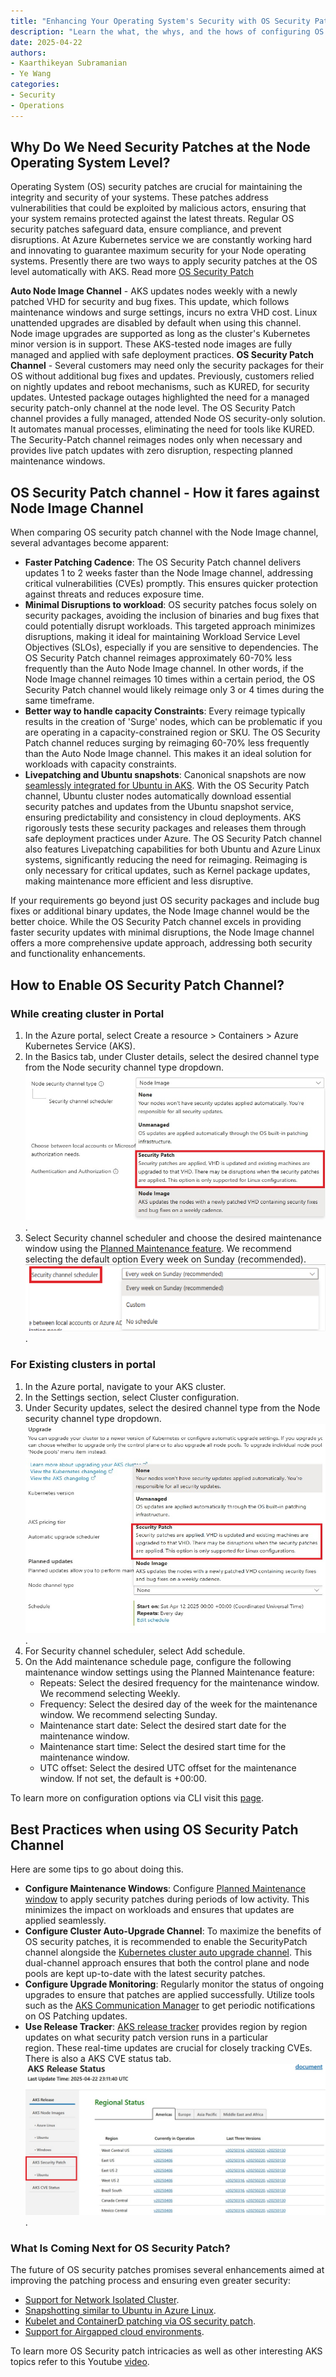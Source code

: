 ```yaml
---
title: "Enhancing Your Operating System's Security with OS Security Patches in AKS"
description: "Learn the what, the whys, and the hows of configuring OS Security Patch Auto upgrade channel.  The article also covers some reasons for OS Security Patch, with some primary benefits being increased performance, better security, and minimal disruption to workloads."
date: 2025-04-22
authors:
- Kaarthikeyan Subramanian
- Ye Wang
categories: 
- Security
- Operations
---
```



## Why Do We Need Security Patches at the Node Operating System Level?

Operating System (OS) security patches are crucial for maintaining the integrity and security of your systems. These patches address vulnerabilities that could be exploited by malicious actors, ensuring that your system remains protected against the latest threats. Regular OS security patches safeguard data, ensure compliance, and prevent disruptions. At Azure Kubernetes service we are constantly working hard and innovating to guarantee maximum security for your Node operating systems. 
Presently there are two ways to apply security patches at the OS level automatically with AKS. Read more [OS Security Patch](https://learn.microsoft.com/azure/aks/auto-upgrade-node-os-image?tabs=azure-cli)

**Auto Node Image Channel** - AKS updates nodes weekly with a newly patched VHD for security and bug fixes. This update, which follows maintenance windows and surge settings, incurs no extra VHD cost. Linux unattended upgrades are disabled by default when using this channel. Node image upgrades are supported as long as the cluster's Kubernetes minor version is in support. These AKS-tested node images are fully managed and applied with safe deployment practices.
**OS Security Patch Channel** - Several customers may need only the security packages for their OS without additional bug fixes and updates. Previously, customers relied on nightly updates and reboot mechanisms, such as KURED, for security updates. Untested package outages highlighted the need for a managed security patch-only channel at the node level. The OS Security Patch channel provides a fully managed, attended Node OS security-only solution. It automates manual processes, eliminating the need for tools like KURED. The Security-Patch channel reimages nodes only when necessary and provides live patch updates with zero disruption, respecting planned maintenance windows.

## OS Security Patch channel - How it fares against Node Image Channel
When comparing OS security patch channel with the Node Image channel, several advantages become apparent:

- **Faster Patching Cadence**: The OS Security Patch channel delivers updates 1 to 2 weeks faster than the Node Image channel, addressing critical vulnerabilities (CVEs) promptly. This ensures quicker protection against threats and reduces exposure time.
- **Minimal Disruptions to workload**: OS security patches focus solely on security packages, avoiding the inclusion of binaries and bug fixes that could potentially disrupt workloads. This targeted approach minimizes disruptions, making it ideal for maintaining Workload Service Level Objectives (SLOs), especially if you are sensitive to dependencies. The OS Security Patch channel reimages approximately 60-70% less frequently than the Auto Node Image channel. In other words, if the Node Image channel reimages 10 times within a certain period, the OS Security Patch channel would likely reimage only 3 or 4 times during the same timeframe.
- **Better way to handle capacity Constraints**: Every reimage typically results in the creation of 'Surge' nodes, which can be problematic if you are operating in a capacity-constrained region or SKU. The OS Security Patch channel reduces surging by reimaging 60-70% less frequently than the Auto Node Image channel. This makes it an ideal solution for workloads with capacity constraints.
- **Livepatching and Ubuntu snapshots**: Canonical snapshots are now [seamlessly integrated for Ubuntu in AKS](https://techcommunity.microsoft.com/blog/linuxandopensourceblog/increased-security-and-resiliency-of-canonical-workloads-on-azure---now-in-previ/3970623). With the OS Security Patch channel, Ubuntu cluster nodes automatically download essential security patches and updates from the Ubuntu snapshot service, ensuring predictability and consistency in cloud deployments. AKS rigorously tests these security packages and releases them through safe deployment practices under Azure. The OS Security Patch channel also features Livepatching capabilities for both Ubuntu and Azure Linux systems, significantly reducing the need for reimaging. Reimaging is only necessary for critical updates, such as Kernel package updates, making maintenance more efficient and less disruptive.

If your requirements go beyond just OS security packages and include bug fixes or additional binary updates, the Node Image channel would be the better choice. While the OS Security Patch channel excels in providing faster security updates with minimal disruptions, the Node Image channel offers a more comprehensive update approach, addressing both security and functionality enhancements.

## How to Enable OS Security Patch Channel?

### While creating cluster in Portal

1. In the Azure portal, select Create a resource > Containers > Azure Kubernetes Service (AKS).
2. In the Basics tab, under Cluster details, select the desired channel type from the Node security channel type dropdown.
![Screenshot of the Azure portal showing cluster details for security patch configuration!](/blog/assets/images/enhance-security-with-os-security-patch/create-secpatch.jpg).
3. Select Security channel scheduler and choose the desired maintenance window using the [Planned Maintenance feature](https://learn.microsoft.com/azure/aks/planned-maintenance?tabs=azure-cli). We recommend selecting the default option Every week on Sunday (recommended).
![Security Patch Schedule!](/blog/assets/images/enhance-security-with-os-security-patch/sec-channel-schedule.png).

### For Existing clusters in portal

1. In the Azure portal, navigate to your AKS cluster.
2. In the Settings section, select Cluster configuration.
3. Under Security updates, select the desired channel type from the Node security channel type dropdown.
![Select Security Patch Channel!](/blog/assets/images/enhance-security-with-os-security-patch/sec-patch-existing.jpg).
4. For Security channel scheduler, select Add schedule.
5. On the Add maintenance schedule page, configure the following maintenance window settings using the Planned Maintenance feature:
   - Repeats: Select the desired frequency for the maintenance window. We recommend selecting Weekly.
   - Frequency: Select the desired day of the week for the maintenance window. We recommend selecting Sunday.
   - Maintenance start date: Select the desired start date for the maintenance window.
   - Maintenance start time: Select the desired start time for the maintenance window.
   - UTC offset: Select the desired UTC offset for the maintenance window. If not set, the default is +00:00.
   
To learn more on configuration options via CLI visit this [page](https://learn.microsoft.com/azure/aks/auto-upgrade-node-os-image?tabs=azure-cli#set-the-node-os-autoupgrade-channel-on-a-new-cluster).

## Best Practices when using OS Security Patch Channel
   
 Here are some tips to go about doing this. 

- **Configure Maintenance Windows**: Configure [Planned Maintenance window](https://learn.microsoft.com/azure/aks/planned-maintenance?tabs=azure-cli) to apply security patches during periods of low activity. This minimizes the impact on workloads and ensures that updates are applied seamlessly. 
- **Configure Cluster Auto-Upgrade Channel**: To maximize the benefits of OS security patches, it is recommended to enable the SecurityPatch channel alongside the [Kubernetes cluster auto upgrade channel](https://learn.microsoft.com/azure/aks/auto-upgrade-cluster?tabs=azure-cli). This dual-channel approach ensures that both the control plane and node pools are kept up-to-date with the latest security patches.
- **Configure Upgrade Monitoring**: Regularly monitor the status of ongoing upgrades to ensure that patches are applied successfully. Utilize tools such as the [AKS Communication Manager](https://learn.microsoft.com/azure/aks/aks-communication-manager) to get periodic notifications on OS Patching updates. 
- **Use Release Tracker**: [AKS release tracker](https://releases.aks.azure.com/webpage/index.html) provides region by region updates on what security patch version runs in a particular region. These real-time updates are crucial for closely tracking CVEs. There is also a AKS CVE status tab.![Screenshot of the AKS release tracker showing region-specific security patch updates!](/blog/assets/images/enhance-security-with-os-security-patch/sec-patch-reltracker.jpg).


### What Is Coming Next for OS Security Patch?

The future of OS security patches promises several enhancements aimed at improving the patching process and ensuring even greater security:

- [Support for Network Isolated Cluster](https://github.com/Azure/AKS/issues/4962).
- [Snapshotting similar to Ubuntu in Azure Linux](https://github.com/Azure/AKS/issues/4963).
- [Kubelet and ContainerD patching via OS security patch](https://github.com/Azure/AKS/issues/4964).
- [Support for Airgapped cloud environments](https://github.com/Azure/AKS/issues/4965).
 
 To learn more OS Security patch intricacies as well as other interesting AKS topics refer to this Youtube [video](https://www.youtube.com/watch?v=Cw4pnfMVHxg).